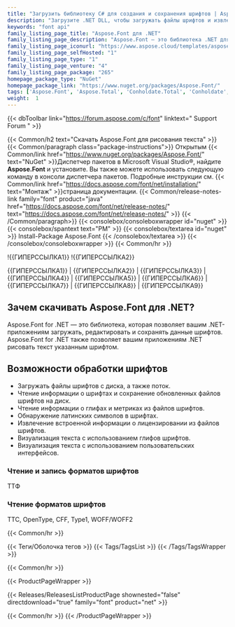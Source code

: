```yaml
---
title: "Загрузить библиотеку C# для создания и сохранения шрифтов | Aspose.Font API"
description: "Загрузите .NET DLL, чтобы загружать файлы шрифтов и извлекать информацию о шрифтах, такую как глифы и метрики, обнаруживать символы, извлекать лицензию и отображать текст с использованием глифов шрифтов."
keywords: "font api"
family_listing_page_title: "Aspose.Font для .NET"
family_listing_page_description: "Aspose.Font — это библиотека .NET для загрузки и рисования шрифтов. Он поддерживает несколько форматов шрифтов, таких как TrueType, CFF, OpenType и Type1. API шрифтов предоставляет функциональные возможности для загрузки шрифтов для сбора информации о его структурах данных вместе с поддерживаемыми глифами."
family_listing_page_iconurl: "https://www.aspose.cloud/templates/aspose/App_Themes/V3/images/font/272x272/aspose_font-for-net.png"
family_listing_page_selfHosted: "1"
family_listing_page_type: "1"
family_listing_page_venture: "4"
family_listing_page_package: "265"
homepage_package_type: "NuGet"
homepage_package_link: "https://www.nuget.org/packages/Aspose.Font/"
tags: ['Aspose.Font', 'Aspose.Total', 'Conholdate.Total', 'Conholdate', 'Windows-Forms', 'WinForms', 'Web-Forms', 'VisualStudio', 'Visual-Studio', 'Component', 'Assembly', 'Library', 'API', 'On-premise-API', 'Microsoft', 'MVC', '.Net-Core', '.Net-Standard', '.NetCore', '.NetStandard', '.NetStandard2.0', 'Standard', 'C#', 'CSharp', 'VB.NET', 'ASP.NET', 'Azure', 'TTF', 'TTC', 'OpenType', 'CFF', 'Type1', 'TrueType', 'PostScript', 'Glyphs', 'Metrics-CFF', 'Render-Text', 'EOT', 'FNTDATA', 'WOFF', 'WOFF2', 'Linux', 'macOS', 'Windows', 'Curve', 'Line', 'Drawing', 'Font-Drawing', 'Font-Encoding']
weight:  1
---
```


{{< dbToolbar link="https://forum.aspose.com/c/font" linktext=" Support Forum " >}}

{{< Common/h2 text="Скачать Aspose.Font для рисования текста"  >}}
{{< Common/paragraph class="package-instructions">}}
Открытым
{{< Common/link href="https://www.nuget.org/packages/Aspose.Font/" text="NuGet"  >}}Диспетчер пакетов в Microsoft Visual Studio®, найдите <b>Aspose.Font</b> и установите. Вы также можете использовать следующую команду в консоли диспетчера пакетов. Подробные инструкции см.
{{< Common/link href="https://docs.aspose.com/font/net/installation/" text="Монтаж"  >}}страница документации.
{{< Common/release-notes-link family="font" product="java" href="https://docs.aspose.com/font/net/release-notes/" text="https://docs.aspose.com/font/net/release-notes/"  >}}
{{< /Common/paragraph>}}
{{< consolebox/consoleboxwrapper id="nuget" >}}
       {{< consolebox/spantext text="PM" >}}
       {{< consolebox/textarea id="nuget" >}} Install-Package Aspose.Font {{< /consolebox/textarea >}}
{{< /consolebox/consoleboxwrapper >}}
{{< Common/hr >}}

!{{ГИПЕРССЫЛКА1}} !{{ГИПЕРССЫЛКА2}}

{{ГИПЕРССЫЛКА1}} | {{ГИПЕРССЫЛКА2}} | {{ГИПЕРССЫЛКА3}} | {{ГИПЕРССЫЛКА4}} | {{ГИПЕРССЫЛКА5}} | {{ГИПЕРССЫЛКА6}} | {{ГИПЕРССЫЛКА7}} | {{ГИПЕРССЫЛКА8}} | {{ГИПЕРССЫЛКА9}}

## Зачем скачивать Aspose.Font для .NET?

Aspose.Font for .NET — это библиотека, которая позволяет вашим .NET-приложениям загружать, редактировать и сохранять данные шрифтов. Aspose.Font for .NET также позволяет вашим приложениям .NET рисовать текст указанным шрифтом.

## Возможности обработки шрифтов

- Загружать файлы шрифтов с диска, а также поток.
- Чтение информации о шрифтах и сохранение обновленных файлов шрифтов на диск.
- Чтение информации о глифах и метриках из файлов шрифтов.
- Обнаружение латинских символов в шрифтах.
- Извлечение встроенной информации о лицензировании из файлов шрифтов.
- Визуализация текста с использованием глифов шрифтов.
- Визуализация текста с использованием пользовательских интерфейсов.

### Чтение и запись форматов шрифтов

ТТФ

### Чтение форматов шрифтов

ТТС, OpenType, CFF, Type1, WOFF/WOFF2

{{< Common/hr >}}

{{< Теги/Оболочка тегов >}}
 {{< Tags/TagsList >}}
{{< /Tags/TagsWrapper >}}

{{< Common/hr >}}

{{< ProductPageWrapper >}}
<!-- ReleasesListProductPage-->
   {{< Releases/ReleasesListProductPage shownested="false"  directdownload="true" family="font" product="net" >}}
<!-- /ReleasesListProductPage-->
{{< Common/hr >}}
{{< /ProductPageWrapper >}}


